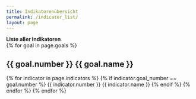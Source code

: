 ```yaml
---
title: Indikatorenübersicht
permalink: /indicator_list/
layout: page
---
```


<b>Liste aller Indikatoren</b>
<br>
{% for goal in page.goals %}
  <h2>{{ goal.number }} {{ goal.name }}</h2>
  {% for indicator in page.indicators %}
    {% if indicator.goal_number == goal.number %}
      {{ indicator.number }} {{ indicator.name }}
    {% endif %}
  {% endfor %}
{% endfor %}
